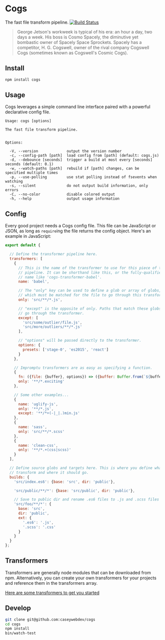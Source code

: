# Cogs

The fast file transform pipeline. [![Build Status]](http://travis-ci.org/caseywebdev/cogs)

> George Jetson's workweek is typical of his era: an hour a day, two days a
> week. His boss is Cosmo Spacely, the diminutive yet bombastic owner of Spacely
> Space Sprockets. Spacely has a competitor, H. G. Cogswell, owner of the rival
> company Cogswell Cogs (sometimes known as Cogswell's Cosmic Cogs).

## Install


```bash
npm install cogs
```

## Usage

Cogs leverages a simple command line interface paired with a powerful
declarative config file.

```
Usage: cogs [options]

The fast file transform pipeline.


Options:

  -V, --version             output the version number
  -c, --config-path [path]  load config from [path] (default: cogs.js)
  -d, --debounce [seconds]  trigger a build at most every [seconds] seconds (default: 0.1)
  -w, --watch-paths [path]  rebuild if [path] changes, can be specified multiple times
  -p, --use-polling         use stat polling instead of fsevents when watching
  -s, --silent              do not output build information, only errors
  -C, --no-color            disable colored output
  -h, --help                output usage information
```

## Config

Every good project needs a Cogs config file. This file can be JavaScript or
JSON, as long as `require`ing the file returns the config object. Here's an
example in JavaScript:

```js
export default {

  // Define the transformer pipeline here.
  transformers: [
    {
      // This is the name of the transformer to use for this piece of the
      // pipeline. It can be shorthand like this, or the fully-qualified package
      // name like 'cogs-transformer-babel'.
      name: 'babel',

      // The "only" key can be used to define a glob or array of globs, one of
      // which must be matched for the file to go through this transformer.
      only: 'src/**/*.js',

      // "except" is the opposite of only. Paths that match these globs will not
      // go through the transformer.
      except: [
        'src/some/outlier/file.js',
        'src/more/outliers/**/*.js'
      ],

      // "options" will be passed directly to the transformer.
      options: {
        presets: ['stage-0', 'es2015', 'react']
      }
    },

    // Impromptu transformers are as easy as specifying a function.
    {
      fn: ({file: {buffer}, options}) => ({buffer: Buffer.from(`${buffer}!`)),
      only: '**/*.exciting'
    },

    // Some other examples...
    {
      name: 'uglify-js',
      only: '**/*.js',
      except: '**/*+(-|_|.)min.js'
    },
    {
      name: 'sass',
      only: 'src/**/*.scss'
    },
    {
      name: 'clean-css',
      only: '**/*.+(css|scss)'
    }
  ],

  // Define source globs and targets here. This is where you define what to
  // transform and where it should go.
  builds: {
    'src/index.es6': {base: 'src', dir: 'public'},

    'src/public/**/*': {base: 'src/public', dir: 'public'},

    // Save to public dir and rename .es6 files to .js and .scss files to .css
    'src/foo/**/*': {
      base: 'src',
      dir: 'public',
      ext: {
        '.es6': '.js',
        '.scss': '.css'
      }
    }
  }
};
```

## Transformers

Transformers are generally node modules that can be downloaded from npm.
Alternatively, you can create your own transformers for your projects and
reference them in the transformers array.

[Here are some transformers to get you started](https://github.com/search?q=cogs-transformer&type=Repositories)

## Develop

```bash
git clone git@github.com:caseywebdev/cogs
cd cogs
npm install
bin/watch-test
```

[Build Status]: https://secure.travis-ci.org/caseywebdev/cogs.png
